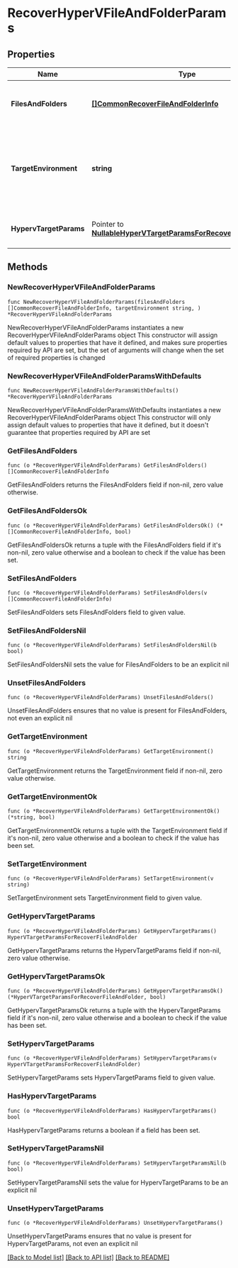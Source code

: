 # RecoverHyperVFileAndFolderParams

## Properties

Name | Type | Description | Notes
------------ | ------------- | ------------- | -------------
**FilesAndFolders** | [**[]CommonRecoverFileAndFolderInfo**](CommonRecoverFileAndFolderInfo.md) | Specifies the info about the files and folders to be recovered. | 
**TargetEnvironment** | **string** | Specifies the environment of the recovery target. The corresponding params below must be filled out. | 
**HypervTargetParams** | Pointer to [**NullableHyperVTargetParamsForRecoverFileAndFolder**](HyperVTargetParamsForRecoverFileAndFolder.md) | Specifies the parameters to recover to a HyperV target. | [optional] 

## Methods

### NewRecoverHyperVFileAndFolderParams

`func NewRecoverHyperVFileAndFolderParams(filesAndFolders []CommonRecoverFileAndFolderInfo, targetEnvironment string, ) *RecoverHyperVFileAndFolderParams`

NewRecoverHyperVFileAndFolderParams instantiates a new RecoverHyperVFileAndFolderParams object
This constructor will assign default values to properties that have it defined,
and makes sure properties required by API are set, but the set of arguments
will change when the set of required properties is changed

### NewRecoverHyperVFileAndFolderParamsWithDefaults

`func NewRecoverHyperVFileAndFolderParamsWithDefaults() *RecoverHyperVFileAndFolderParams`

NewRecoverHyperVFileAndFolderParamsWithDefaults instantiates a new RecoverHyperVFileAndFolderParams object
This constructor will only assign default values to properties that have it defined,
but it doesn't guarantee that properties required by API are set

### GetFilesAndFolders

`func (o *RecoverHyperVFileAndFolderParams) GetFilesAndFolders() []CommonRecoverFileAndFolderInfo`

GetFilesAndFolders returns the FilesAndFolders field if non-nil, zero value otherwise.

### GetFilesAndFoldersOk

`func (o *RecoverHyperVFileAndFolderParams) GetFilesAndFoldersOk() (*[]CommonRecoverFileAndFolderInfo, bool)`

GetFilesAndFoldersOk returns a tuple with the FilesAndFolders field if it's non-nil, zero value otherwise
and a boolean to check if the value has been set.

### SetFilesAndFolders

`func (o *RecoverHyperVFileAndFolderParams) SetFilesAndFolders(v []CommonRecoverFileAndFolderInfo)`

SetFilesAndFolders sets FilesAndFolders field to given value.


### SetFilesAndFoldersNil

`func (o *RecoverHyperVFileAndFolderParams) SetFilesAndFoldersNil(b bool)`

 SetFilesAndFoldersNil sets the value for FilesAndFolders to be an explicit nil

### UnsetFilesAndFolders
`func (o *RecoverHyperVFileAndFolderParams) UnsetFilesAndFolders()`

UnsetFilesAndFolders ensures that no value is present for FilesAndFolders, not even an explicit nil
### GetTargetEnvironment

`func (o *RecoverHyperVFileAndFolderParams) GetTargetEnvironment() string`

GetTargetEnvironment returns the TargetEnvironment field if non-nil, zero value otherwise.

### GetTargetEnvironmentOk

`func (o *RecoverHyperVFileAndFolderParams) GetTargetEnvironmentOk() (*string, bool)`

GetTargetEnvironmentOk returns a tuple with the TargetEnvironment field if it's non-nil, zero value otherwise
and a boolean to check if the value has been set.

### SetTargetEnvironment

`func (o *RecoverHyperVFileAndFolderParams) SetTargetEnvironment(v string)`

SetTargetEnvironment sets TargetEnvironment field to given value.


### GetHypervTargetParams

`func (o *RecoverHyperVFileAndFolderParams) GetHypervTargetParams() HyperVTargetParamsForRecoverFileAndFolder`

GetHypervTargetParams returns the HypervTargetParams field if non-nil, zero value otherwise.

### GetHypervTargetParamsOk

`func (o *RecoverHyperVFileAndFolderParams) GetHypervTargetParamsOk() (*HyperVTargetParamsForRecoverFileAndFolder, bool)`

GetHypervTargetParamsOk returns a tuple with the HypervTargetParams field if it's non-nil, zero value otherwise
and a boolean to check if the value has been set.

### SetHypervTargetParams

`func (o *RecoverHyperVFileAndFolderParams) SetHypervTargetParams(v HyperVTargetParamsForRecoverFileAndFolder)`

SetHypervTargetParams sets HypervTargetParams field to given value.

### HasHypervTargetParams

`func (o *RecoverHyperVFileAndFolderParams) HasHypervTargetParams() bool`

HasHypervTargetParams returns a boolean if a field has been set.

### SetHypervTargetParamsNil

`func (o *RecoverHyperVFileAndFolderParams) SetHypervTargetParamsNil(b bool)`

 SetHypervTargetParamsNil sets the value for HypervTargetParams to be an explicit nil

### UnsetHypervTargetParams
`func (o *RecoverHyperVFileAndFolderParams) UnsetHypervTargetParams()`

UnsetHypervTargetParams ensures that no value is present for HypervTargetParams, not even an explicit nil

[[Back to Model list]](../README.md#documentation-for-models) [[Back to API list]](../README.md#documentation-for-api-endpoints) [[Back to README]](../README.md)


